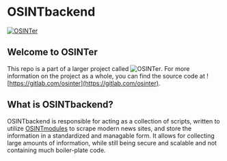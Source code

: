 # OSINTbackend

[![OSINTer](https://gitlab.com/osinter/osinter/-/raw/master/logo.png)](https://osinter.dk)

## Welcome to OSINTer
This repo is a part of a larger project called
![OSINTer](https://gitlab.com/osinter/osinter). For more information on the
project as a whole, you can find the source code at
![https://gitlab.com/osinter](https://gitlab.com/osinter).

## What is OSINTbackend?
OSINTbackend is responsible for acting as a collection of scripts, written to
utilize [OSINTmodules](https://gitlab.com/osinter/modules) to scrape
modern news sites, and store the information in a standardized and managable
form. It allows for collecting large amounts of information, while still being
secure and scalable and not containing much boiler-plate code.
